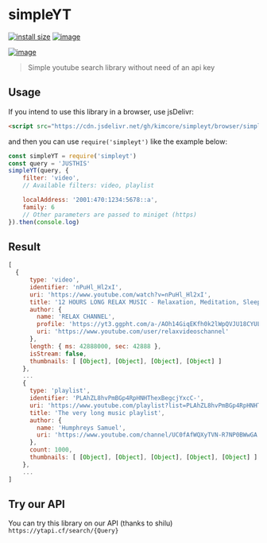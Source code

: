 # simpleYT

[![install size](https://packagephobia.com/badge?p=simpleyt%40latest)](https://packagephobia.com/result?p=simpleyt%40latest)
[![image](https://img.shields.io/github/license/kimcore/simpleYT)](https://github.com/kimcore/simpleYT/blob/master/LICENSE)

[![image](https://nodei.co/npm/simpleyt.png?downloads=true&stars=true)](https://nodei.co/npm/simpleyt/)

> Simple youtube search library without need of an api key

## Usage
If you intend to use this library in a browser, use jsDelivr:
```html
<script src="https://cdn.jsdelivr.net/gh/kimcore/simpleyt/browser/simpleyt.min.js"></script>
```
and then you can use `require('simpleyt')` like the example below:
```js
const simpleYT = require('simpleyt')
const query = 'JUSTHIS'
simpleYT(query, {
    filter: 'video', 
    // Available filters: video, playlist

    localAddress: '2001:470:1234:5678::a',
    family: 6
    // Other parameters are passed to miniget (https)
}).then(console.log)
```
## Result
```js
[
  {
      type: 'video',
      identifier: 'nPuHl_Hl2xI',
      uri: 'https://www.youtube.com/watch?v=nPuHl_Hl2xI',
      title: '12 HOURS LONG RELAX MUSIC - Relaxation, Meditation, Sleep and Spa Music by RELAX CHANNEL ☯188',
      author: {
        name: 'RELAX CHANNEL',
        profile: 'https://yt3.ggpht.com/a-/AOh14GiqEKfh0k2lWpQVJU18CYULkb9XL2g8i7Jd2A=s68-c-k-c0x00ffffff-no-rj-mo',
        uri: 'https://www.youtube.com/user/relaxvideoschannel'
      },
      length: { ms: 42888000, sec: 42888 },
      isStream: false,
      thumbnails: [ [Object], [Object], [Object], [Object] ]
    },
    ...
    {
      type: 'playlist',
      identifier: 'PLAhZL8hvPmBGp4RpHNHThexBegcjYxcC-',
      uri: 'https://www.youtube.com/playlist?list=PLAhZL8hvPmBGp4RpHNHThexBegcjYxcC-',
      title: 'The very long music playlist',
      author: {
        name: 'Humphreys Samuel',
        uri: 'https://www.youtube.com/channel/UC0fAfWQXyTVN-R7NP0BWwGA'
      },
      count: 1000,
      thumbnails: [ [Object], [Object], [Object], [Object], [Object] ]
    },
    ...
]
```
## Try our API
You can try this library on our API (thanks to shilu)
`https://ytapi.cf/search/{Query}`


